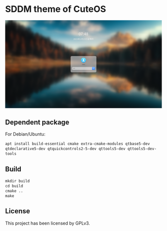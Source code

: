 # SDDM theme of CuteOS

![screenshot](screenshot.png)

## Dependent package

For Debian/Ubuntu:
```shell
apt install build-essential cmake extra-cmake-modules qtbase5-dev qtdeclarative5-dev qtquickcontrols2-5-dev qttools5-dev qttools5-dev-tools
```

## Build
```shell
mkdir build
cd build
cmake ..
make
```

## License

This project has been licensed by GPLv3.